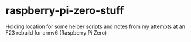 # raspberry-pi-zero-stuff
Holding location for some helper scripts and notes from my attempts at an F23 rebuild for armv6 (Raspberry Pi Zero)
